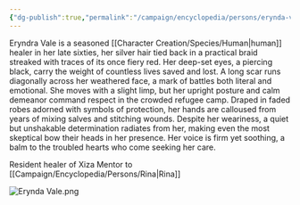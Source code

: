 ```yaml
---
{"dg-publish":true,"permalink":"/campaign/encyclopedia/persons/erynda-vale/"}
---
```


Eryndra Vale is a seasoned [[Character Creation/Species/Human\|human]] healer in her late sixties, her silver hair tied back in a practical braid streaked with traces of its once fiery red. Her deep-set eyes, a piercing black, carry the weight of countless lives saved and lost. A long scar runs diagonally across her weathered face, a mark of battles both literal and emotional. She moves with a slight limp, but her upright posture and calm demeanor command respect in the crowded refugee camp. Draped in faded robes adorned with symbols of protection, her hands are calloused from years of mixing salves and stitching wounds. Despite her weariness, a quiet but unshakable determination radiates from her, making even the most skeptical bow their heads in her presence. Her voice is firm yet soothing, a balm to the troubled hearts who come seeking her care. 

Resident healer of Xiza
Mentor to [[Campaign/Encyclopedia/Persons/Rina\|Rina]]

![Erynda Vale.png](/img/user/Config/DATA/Image%20Storage/Erynda%20Vale.png)